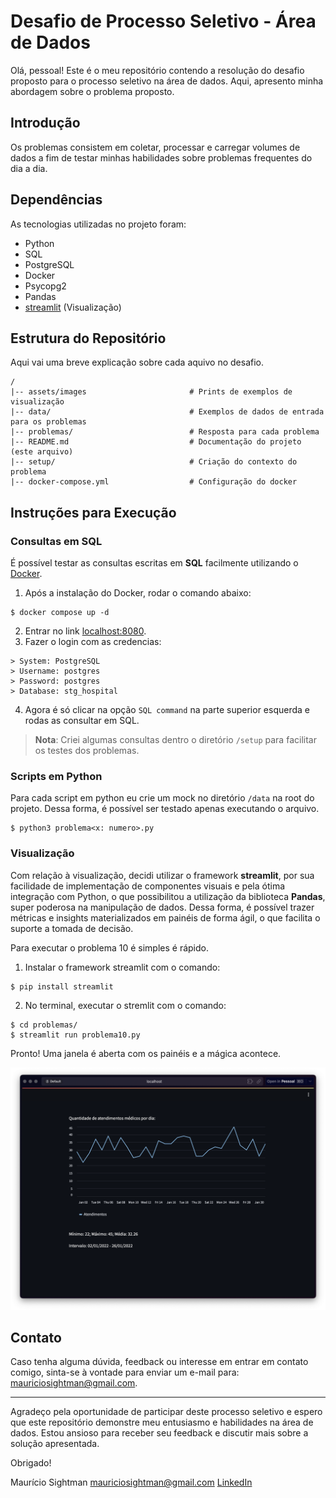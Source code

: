 # Desafio de Processo Seletivo - Área de Dados

Olá, pessoal! Este é o meu repositório contendo a resolução do desafio proposto para o processo seletivo na área de dados. Aqui, apresento minha abordagem sobre o problema proposto. 

## Introdução

Os problemas consistem em coletar, processar e carregar volumes de dados a fim de testar minhas habilidades sobre problemas frequentes do dia a dia. 

## Dependências
As tecnologias utilizadas no projeto foram:

- Python
- SQL
- PostgreSQL
- Docker
- Psycopg2
- Pandas
- [streamlit](https://streamlit.io/) (Visualização)

## Estrutura do Repositório

Aqui vai uma breve explicação sobre cada aquivo no desafio.

```
/ 
|-- assets/images 						# Prints de exemplos de visualização
|-- data/ 								# Exemplos de dados de entrada para os problemas
|-- problemas/ 							# Resposta para cada problema 
|-- README.md 							# Documentação do projeto (este arquivo) 
|-- setup/ 								# Criação do contexto do problema
|-- docker-compose.yml 					# Configuração do docker
```

## Instruções para Execução

### Consultas em SQL
É possível testar as consultas escritas em **SQL** facilmente utilizando o [Docker](https://www.docker.com/).
 1. Após a instalação do Docker, rodar o comando abaixo:
 ```
$ docker compose up -d
 ```
 2. Entrar no link [localhost:8080](http://localhost:8080/).
 3. Fazer o login com as credencias:
 ```
> System: PostgreSQL
> Username: postgres
> Password: postgres
> Database: stg_hospital
 ```
 4. Agora é só clicar na opção `SQL command` na parte superior esquerda e rodas as consultar em SQL. 

> **Nota**: Criei algumas consultas dentro o diretório `/setup` para facilitar os testes dos problemas.

### Scripts em Python
Para cada script em python eu crie um mock no diretório `/data` na root do projeto. Dessa forma, é possível ser testado apenas executando o arquivo.
```
$ python3 problema<x: numero>.py
```

### Visualização
Com relação à visualização, decidi utilizar o framework **streamlit**, por sua facilidade de implementação de componentes visuais e pela ótima integração com Python, o que possibilitou a utilização da biblioteca **Pandas**, super poderosa na manipulação de dados. Dessa forma, é possível trazer métricas e insights materializados em painéis de forma ágil, o que facilita o suporte a tomada de decisão.

Para executar o problema 10 é simples é rápido.
1. Instalar o framework streamlit com o comando:
```
$ pip install streamlit
```
2. No terminal, executar o stremlit com o comando:
```
$ cd problemas/
$ streamlit run problema10.py
```

Pronto! Uma janela é aberta com os painéis e a mágica acontece.

![Exemplo de visualização](./assets/images/problema10_random_dates_0.png)

## Contato

Caso tenha alguma dúvida, feedback ou interesse em entrar em contato comigo, sinta-se à vontade para enviar um e-mail para: mauriciosightman@gmail.com.

----------

Agradeço pela oportunidade de participar deste processo seletivo e espero que este repositório demonstre meu entusiasmo e habilidades na área de dados. Estou ansioso para receber seu feedback e discutir mais sobre a solução apresentada.

Obrigado!

Maurício Sightman
mauriciosightman@gmail.com
[LinkedIn](www.linkedin.com/in/mauricio-sightman-a74759212)